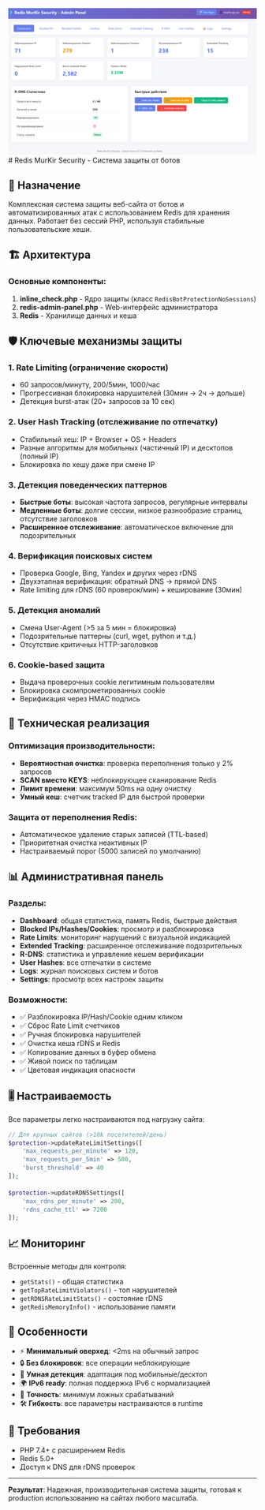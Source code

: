 <img src="./images/Screenshot 2025-10-13 153857.png" alt="Демонстрация" width="800">
# Redis MurKir Security - Система защиты от ботов

## 🎯 Назначение

Комплексная система защиты веб-сайта от ботов и автоматизированных атак с использованием Redis для хранения данных. Работает без сессий PHP, используя стабильные пользовательские хеши.

## 🏗️ Архитектура

### Основные компоненты:

1. **inline_check.php** - Ядро защиты (класс `RedisBotProtectionNoSessions`)
2. **redis-admin-panel.php** - Web-интерфейс администратора
3. **Redis** - Хранилище данных и кеша

## 🛡️ Ключевые механизмы защиты

### 1. **Rate Limiting** (ограничение скорости)
- 60 запросов/минуту, 200/5мин, 1000/час
- Прогрессивная блокировка нарушителей (30мин → 2ч → дольше)
- Детекция burst-атак (20+ запросов за 10 сек)

### 2. **User Hash Tracking** (отслеживание по отпечатку)
- Стабильный хеш: IP + Browser + OS + Headers
- Разные алгоритмы для мобильных (частичный IP) и десктопов (полный IP)
- Блокировка по хешу даже при смене IP

### 3. **Детекция поведенческих паттернов**
- **Быстрые боты**: высокая частота запросов, регулярные интервалы
- **Медленные боты**: долгие сессии, низкое разнообразие страниц, отсутствие заголовков
- **Расширенное отслеживание**: автоматическое включение для подозрительных

### 4. **Верификация поисковых систем**
- Проверка Google, Bing, Yandex и других через rDNS
- Двухэтапная верификация: обратный DNS → прямой DNS
- Rate limiting для rDNS (60 проверок/мин) + кеширование (30мин)

### 5. **Детекция аномалий**
- Смена User-Agent (>5 за 5 мин = блокировка)
- Подозрительные паттерны (curl, wget, python и т.д.)
- Отсутствие критичных HTTP-заголовков

### 6. **Cookie-based защита**
- Выдача проверочных cookie легитимным пользователям
- Блокировка скомпрометированных cookie
- Верификация через HMAC подпись

## 🔧 Техническая реализация

### Оптимизация производительности:
- **Вероятностная очистка**: проверка переполнения только у 2% запросов
- **SCAN вместо KEYS**: неблокирующее сканирование Redis
- **Лимит времени**: максимум 50ms на одну очистку
- **Умный кеш**: счетчик tracked IP для быстрой проверки

### Защита от переполнения Redis:
- Автоматическое удаление старых записей (TTL-based)
- Приоритетная очистка неактивных IP
- Настраиваемый порог (5000 записей по умолчанию)

## 📊 Административная панель

### Разделы:
- **Dashboard**: общая статистика, память Redis, быстрые действия
- **Blocked IPs/Hashes/Cookies**: просмотр и разблокировка
- **Rate Limits**: мониторинг нарушений с визуальной индикацией
- **Extended Tracking**: расширенное отслеживание подозрительных
- **R-DNS**: статистика и управление кешем верификации
- **User Hashes**: все отпечатки в системе
- **Logs**: журнал поисковых систем и ботов
- **Settings**: просмотр всех настроек защиты

### Возможности:
- ✅ Разблокировка IP/Hash/Cookie одним кликом
- ✅ Сброс Rate Limit счетчиков
- ✅ Ручная блокировка нарушителей
- ✅ Очистка кеша rDNS и Redis
- ✅ Копирование данных в буфер обмена
- ✅ Живой поиск по таблицам
- ✅ Цветовая индикация опасности

## 🎚️ Настраиваемость

Все параметры легко настраиваются под нагрузку сайта:
```php
// Для крупных сайтов (>10k посетителей/день)
$protection->updateRateLimitSettings([
    'max_requests_per_minute' => 120,
    'max_requests_per_5min' => 500,
    'burst_threshold' => 40
]);

$protection->updateRDNSSettings([
    'max_rdns_per_minute' => 200,
    'rdns_cache_ttl' => 7200
]);
```

## 📈 Мониторинг

Встроенные методы для контроля:
- `getStats()` - общая статистика
- `getTopRateLimitViolators()` - топ нарушителей
- `getRDNSRateLimitStats()` - состояние rDNS
- `getRedisMemoryInfo()` - использование памяти

## 🚀 Особенности

- ⚡ **Минимальный оверхед**: <2ms на обычный запрос
- 🔒 **Без блокировок**: все операции неблокирующие
- 📱 **Умная детекция**: адаптация под мобильные/десктоп
- 🌍 **IPv6 ready**: полная поддержка IPv6 с нормализацией
- 🎯 **Точность**: минимум ложных срабатываний
- 🛠️ **Гибкость**: все параметры настраиваются в runtime

## 💾 Требования

- PHP 7.4+ с расширением Redis
- Redis 5.0+
- Доступ к DNS для rDNS проверок

---

**Результат**: Надежная, производительная система защиты, готовая к production использованию на сайтах любого масштаба.
